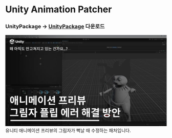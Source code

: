 # Unity Animation Patcher
### UnityPackage -> [UnityPackage](https://github.com/NK-Studio/Unity-AnimationPreview-Patcher/releases/tag/1.0.0) 다운로드
[![미리보기](https://github.com/NK-Studio/Unity-AnimationPreview-Patcher/blob/main/GitHub/Image.webp)](https://youtu.be/ntnLfhvuHyA?si=MMKwv5RdyNyy4hic)  
유니티 애니메이션 프리뷰의 그림자가 뻑날 때 수정하는 패처입니다.
